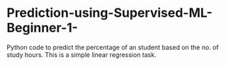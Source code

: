 # Prediction-using-Supervised-ML-Beginner-1-
Python code to predict the percentage of an student based on the no. of study hours. This is a simple linear regression task.
